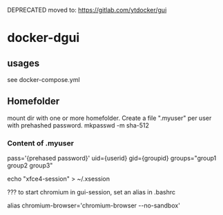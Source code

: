 DEPRECATED moved to: https://gitlab.com/ytdocker/gui


# docker-dgui

## usages

see docker-compose.yml


## Homefolder
mount dir with one or more homefolder. 
Create a file ".myuser" per user with prehashed password. 
mkpasswd -m sha-512

### Content of .myuser
pass='{prehased password}'
uid={userid}
gid={groupid}
groups="group1 group2 group3"


echo "xfce4-session" > ~/.xsession

???
to start chromium in gui-session, set an alias in .bashrc  

alias chromium-browser='chromium-browser --no-sandbox'  
